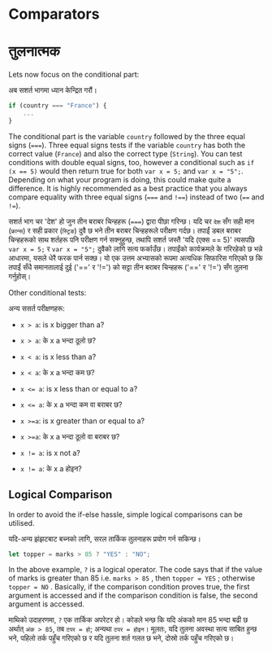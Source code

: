 # Comparators

# तुलनात्मक

Lets now focus on the conditional part:

अब सशर्त भागमा ध्यान केन्द्रित गरौं।

```javascript
if (country === "France") {
    ...
}
```

The conditional part is the variable `country` followed by the three equal signs (`===`). Three equal signs tests if the variable `country` has both the correct value (`France`) and also the correct type (`String`). You can test conditions with double equal signs, too, however a conditional such as `if (x == 5)` would then return true for both `var x = 5;` and `var x = "5";`. Depending on what your program is doing, this could make quite a difference. It is highly recommended as a best practice that you always compare equality with three equal signs (`===` and `!==`) instead of two (`==` and `!=`).

सशर्त भाग चर 'देश' हो जुन तीन बराबर चिन्हहरू (`===`) द्वारा पीछा गरिन्छ। यदि चर `देश` सँग सही मान (`फ्रान्स`) र सही प्रकार (`स्ट्रिङ`) दुवै छ भने तीन बराबर चिन्हहरूले परीक्षण गर्दछ। तपाईं डबल बराबर चिन्हहरूको साथ शर्तहरू पनि परीक्षण गर्न सक्नुहुन्छ, तथापि सशर्त जस्तै 'यदि (एक्स == 5)' त्यसपछि `var x = 5;` र `var x = "5";` दुवैको लागि सत्य फर्काउँछ। तपाईंको कार्यक्रमले के गरिरहेको छ भन्ने आधारमा, यसले धेरै फरक पार्न सक्छ। यो एक उत्तम अभ्यासको रूपमा अत्यधिक सिफारिस गरिएको छ कि तपाईं सँधै समानतालाई दुई ('==' र '!=') को सट्टा तीन बराबर चिन्हहरू ('==' र '!=') सँग तुलना गर्नुहोस्।


Other conditional tests:

अन्य ससर्त परीक्षणहरू:

* `x > a`: is x bigger than a?
* `x > a`: के x a भन्दा ठूलो छ?

* `x < a`: is x less than a?
* `x < a`: के x a भन्दा कम छ?


* `x <= a`: is x less than or equal to a?
* `x <= a`: के x a भन्दा कम वा बराबर छ?

* `x >=a`: is x greater than or equal to a?
* `x >=a`: के x a भन्दा ठूलो वा बराबर छ?


* `x != a`: is x not a?
* `x != a`: के x a होइन?

## Logical Comparison

In order to avoid the if-else hassle, simple logical comparisons can be utilised.

यदि-अन्य झंझटबाट बच्नको लागि, सरल तार्किक तुलनाहरू प्रयोग गर्न सकिन्छ।

```javascript
let topper = marks > 85 ? "YES" : "NO";
```

In the above example, `?` is a logical operator. The code says that if the value of marks is greater than 85 i.e. `marks > 85` , then `topper = YES` ; otherwise `topper = NO` . Basically, if the comparison condition proves true, the first argument is accessed and if the comparison condition is false, the second argument is accessed.

माथिको उदाहरणमा, `?` एक तार्किक अपरेटर हो। कोडले भन्छ कि यदि अंकको मान 85 भन्दा बढी छ अर्थात् `अंक > 85`, तब `टपर = हो`; अन्यथा `टपर = होइन`। मूलतः, यदि तुलना अवस्था सत्य साबित हुन्छ भने, पहिलो तर्क पहुँच गरिएको छ र यदि तुलना शर्त गलत छ भने, दोस्रो तर्क पहुँच गरिएको छ।
